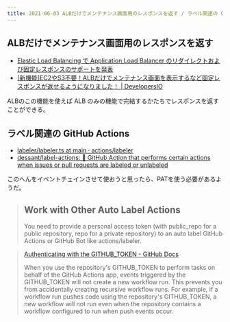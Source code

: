 ```yaml
---
title: 2021-06-03 ALBだけでメンテナンス画面用のレスポンスを返す / ラベル関連の GitHub Actions
---
```


## ALBだけでメンテナンス画面用のレスポンスを返す

- [Elastic Load Balancing で Application Load Balancer のリダイレクトおよび固定レスポンスのサポートを発表](https://aws.amazon.com/jp/about-aws/whats-new/2018/07/elastic-load-balancing-announces-support-for-redirects-and-fixed-responses-for-application-load-balancer/)
- [[新機能]EC2やS3不要！ALBだけでメンテナンス画面を表示するなど固定レスポンスが返せるようになりました！ \| DevelopersIO](https://dev.classmethod.jp/articles/alb-fixed-response/)

ALBのこの機能を使えば ALB のみの機能で完結するかたちでレスポンスを返すことができる。


## ラベル関連の GitHub Actions

- [labeler/labeler.ts at main · actions/labeler](https://github.com/actions/labeler/blob/main/src/labeler.ts)
- [dessant/label-actions: 🤖 GitHub Action that performs certain actions when issues or pull requests are labeled or unlabeled](https://github.com/dessant/label-actions)

このへんをイベントチェインさせて使おうと思ったら、PATを使う必要があるようだ。


> ## Work with Other Auto Label Actions
> You need to provide a personal access token (with public_repo for a public repository, repo for a private repository) to an auto label GitHub Actions or GitHub Bot like actions/labeler.

> [Authenticating with the GITHUB_TOKEN - GitHub Docs](https://docs.github.com/en/actions/reference/authentication-in-a-workflow#using-the-github_token-in-a-workflow)
> 
> When you use the repository's GITHUB_TOKEN to perform tasks on behalf of the GitHub Actions app, events triggered by the GITHUB_TOKEN will not create a new workflow run. This prevents you from accidentally creating recursive workflow runs. For example, if a workflow run pushes code using the repository's GITHUB_TOKEN, a new workflow will not run even when the repository contains a workflow configured to run when push events occur.
